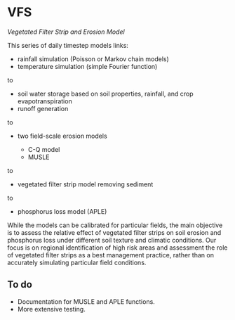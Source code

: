 # VFS

*Vegetated Filter Strip and Erosion Model*

This series of daily timestep models links:

- rainfall simulation (Poisson or Markov chain models)
- temperature simulation (simple Fourier function)

to

- soil water storage based on soil properties, rainfall, and crop evapotranspiration
- runoff generation

to

- two field-scale erosion models
 
    - C-Q model 
    - MUSLE
    
to

- vegetated filter strip model removing sediment

to 

- phosphorus loss model (APLE) 



While the models can be calibrated for particular fields, the main objective is to assess the relative effect of vegetated filter strips on soil erosion and phosphorus loss under different soil texture and climatic conditions. Our focus is on regional identification of high risk areas and assessment the role of vegetated filter strips as a best management practice, rather than on accurately simulating particular field conditions.

## To do

- Documentation for MUSLE and APLE functions.
- More extensive testing.

